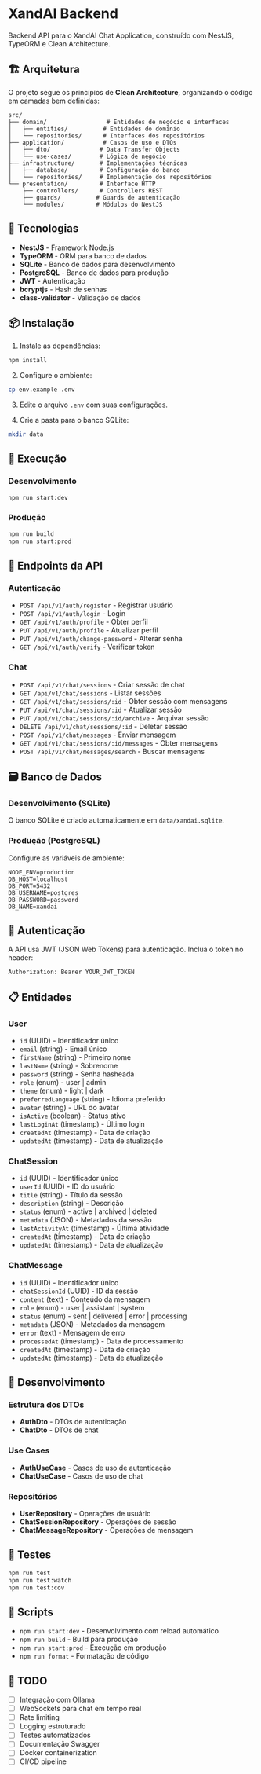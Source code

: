 # XandAI Backend

Backend API para o XandAI Chat Application, construído com NestJS, TypeORM e Clean Architecture.

## 🏗️ Arquitetura

O projeto segue os princípios de **Clean Architecture**, organizando o código em camadas bem definidas:

```
src/
├── domain/                 # Entidades de negócio e interfaces
│   ├── entities/          # Entidades do domínio
│   └── repositories/      # Interfaces dos repositórios
├── application/           # Casos de uso e DTOs
│   ├── dto/              # Data Transfer Objects
│   └── use-cases/        # Lógica de negócio
├── infrastructure/       # Implementações técnicas
│   ├── database/         # Configuração do banco
│   └── repositories/     # Implementação dos repositórios
└── presentation/         # Interface HTTP
    ├── controllers/      # Controllers REST
    ├── guards/          # Guards de autenticação
    └── modules/         # Módulos do NestJS
```

## 🚀 Tecnologias

- **NestJS** - Framework Node.js
- **TypeORM** - ORM para banco de dados
- **SQLite** - Banco de dados para desenvolvimento
- **PostgreSQL** - Banco de dados para produção
- **JWT** - Autenticação
- **bcryptjs** - Hash de senhas
- **class-validator** - Validação de dados

## 📦 Instalação

1. Instale as dependências:
```bash
npm install
```

2. Configure o ambiente:
```bash
cp env.example .env
```

3. Edite o arquivo `.env` com suas configurações.

4. Crie a pasta para o banco SQLite:
```bash
mkdir data
```

## 🏃 Execução

### Desenvolvimento
```bash
npm run start:dev
```

### Produção
```bash
npm run build
npm run start:prod
```

## 📡 Endpoints da API

### Autenticação
- `POST /api/v1/auth/register` - Registrar usuário
- `POST /api/v1/auth/login` - Login
- `GET /api/v1/auth/profile` - Obter perfil
- `PUT /api/v1/auth/profile` - Atualizar perfil
- `PUT /api/v1/auth/change-password` - Alterar senha
- `GET /api/v1/auth/verify` - Verificar token

### Chat
- `POST /api/v1/chat/sessions` - Criar sessão de chat
- `GET /api/v1/chat/sessions` - Listar sessões
- `GET /api/v1/chat/sessions/:id` - Obter sessão com mensagens
- `PUT /api/v1/chat/sessions/:id` - Atualizar sessão
- `PUT /api/v1/chat/sessions/:id/archive` - Arquivar sessão
- `DELETE /api/v1/chat/sessions/:id` - Deletar sessão
- `POST /api/v1/chat/messages` - Enviar mensagem
- `GET /api/v1/chat/sessions/:id/messages` - Obter mensagens
- `POST /api/v1/chat/messages/search` - Buscar mensagens

## 🗃️ Banco de Dados

### Desenvolvimento (SQLite)
O banco SQLite é criado automaticamente em `data/xandai.sqlite`.

### Produção (PostgreSQL)
Configure as variáveis de ambiente:
```env
NODE_ENV=production
DB_HOST=localhost
DB_PORT=5432
DB_USERNAME=postgres
DB_PASSWORD=password
DB_NAME=xandai
```

## 🔐 Autenticação

A API usa JWT (JSON Web Tokens) para autenticação. Inclua o token no header:
```
Authorization: Bearer YOUR_JWT_TOKEN
```

## 📋 Entidades

### User
- `id` (UUID) - Identificador único
- `email` (string) - Email único
- `firstName` (string) - Primeiro nome
- `lastName` (string) - Sobrenome
- `password` (string) - Senha hasheada
- `role` (enum) - user | admin
- `theme` (enum) - light | dark
- `preferredLanguage` (string) - Idioma preferido
- `avatar` (string) - URL do avatar
- `isActive` (boolean) - Status ativo
- `lastLoginAt` (timestamp) - Último login
- `createdAt` (timestamp) - Data de criação
- `updatedAt` (timestamp) - Data de atualização

### ChatSession
- `id` (UUID) - Identificador único
- `userId` (UUID) - ID do usuário
- `title` (string) - Título da sessão
- `description` (string) - Descrição
- `status` (enum) - active | archived | deleted
- `metadata` (JSON) - Metadados da sessão
- `lastActivityAt` (timestamp) - Última atividade
- `createdAt` (timestamp) - Data de criação
- `updatedAt` (timestamp) - Data de atualização

### ChatMessage
- `id` (UUID) - Identificador único
- `chatSessionId` (UUID) - ID da sessão
- `content` (text) - Conteúdo da mensagem
- `role` (enum) - user | assistant | system
- `status` (enum) - sent | delivered | error | processing
- `metadata` (JSON) - Metadados da mensagem
- `error` (text) - Mensagem de erro
- `processedAt` (timestamp) - Data de processamento
- `createdAt` (timestamp) - Data de criação
- `updatedAt` (timestamp) - Data de atualização

## 🔄 Desenvolvimento

### Estrutura dos DTOs
- **AuthDto** - DTOs de autenticação
- **ChatDto** - DTOs de chat

### Use Cases
- **AuthUseCase** - Casos de uso de autenticação
- **ChatUseCase** - Casos de uso de chat

### Repositórios
- **UserRepository** - Operações de usuário
- **ChatSessionRepository** - Operações de sessão
- **ChatMessageRepository** - Operações de mensagem

## 🧪 Testes

```bash
npm run test
npm run test:watch
npm run test:cov
```

## 📝 Scripts

- `npm run start:dev` - Desenvolvimento com reload automático
- `npm run build` - Build para produção
- `npm run start:prod` - Execução em produção
- `npm run format` - Formatação de código

## 🚧 TODO

- [ ] Integração com Ollama
- [ ] WebSockets para chat em tempo real
- [ ] Rate limiting
- [ ] Logging estruturado
- [ ] Testes automatizados
- [ ] Documentação Swagger
- [ ] Docker containerization
- [ ] CI/CD pipeline
